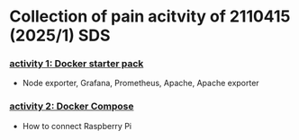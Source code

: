 # Collection of pain acitvity of 2110415 (2025/1) SDS

### [activity 1: Docker starter pack](./activity1-docker/)

- Node exporter, Grafana, Prometheus, Apache, Apache exporter

### [activity 2: Docker Compose](./activity2-compose/)

- How to connect Raspberry Pi

